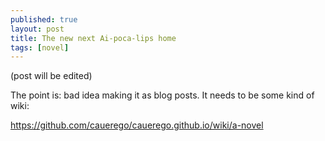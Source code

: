 ```yaml
---
published: true
layout: post
title: The new next Ai-poca-lips home
tags: [novel]
---
```


(post will be edited)

The point is: bad idea making it as blog posts. It needs to be some kind of wiki:

https://github.com/cauerego/cauerego.github.io/wiki/a-novel
